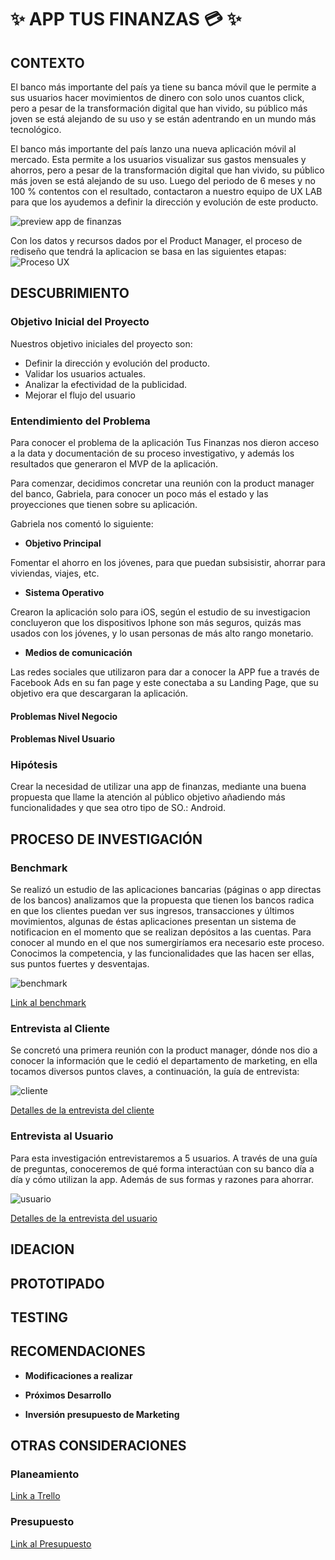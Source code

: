 # ✨ APP TUS FINANZAS 💳 ✨

## CONTEXTO
El banco más importante del país ya tiene su banca móvil que le permite a sus usuarios hacer movimientos de dinero con solo unos cuantos click, pero a pesar de la transformación digital que han vivido, su público más joven se está alejando de su uso y se están adentrando en un mundo más tecnológico.

El banco más importante del país lanzo una nueva aplicación móvil al mercado. Esta permite a los usuarios visualizar sus gastos mensuales y ahorros, pero a pesar de la transformación digital que han vivido, su público más joven se está alejando de su uso. Luego del periodo de 6 meses y no 100 % contentos con el resultado, contactaron a nuestro equipo de UX LAB para que los ayudemos a definir la dirección y evolución de este producto.

![preview app de finanzas](https://lh3.googleusercontent.com/WyfUPurRuoXyyeZScQtdLhk063ZozToVlujoljul3TDwJW5KZy3Om_LvuB-TB9IcG2r_BCSpoXtXL-bZjIeGBFxQmL4GYEM2QXnQovq6EvixYaO_Z5-gFMvljM9jye7bVofendMteBI)

Con los datos y recursos dados por el Product Manager, el proceso de rediseño que tendrá la aplicacion se basa en las siguientes etapas:
![Proceso UX](https://user-images.githubusercontent.com/34355830/46121686-8862ae80-c1da-11e8-8f86-2f6b7560f8fa.png)

## DESCUBRIMIENTO

### Objetivo Inicial del Proyecto

Nuestros objetivo iniciales del proyecto son:

 * Definir la dirección y evolución del producto.
 * Validar los usuarios actuales.
 * Analizar la efectividad de la publicidad.
 * Mejorar el flujo del usuario

### Entendimiento del Problema

Para conocer el problema de la aplicación Tus Finanzas nos dieron acceso a la data y documentación de su proceso investigativo, y además los resultados que generaron el MVP de la aplicación.

Para comenzar, decidimos concretar una reunión con la product manager del banco, Gabriela, para conocer un poco más el estado y las proyecciones que tienen sobre su aplicación.

Gabriela nos comentó lo siguiente:

* **Objetivo Principal**

Fomentar el ahorro en los jóvenes, para que puedan  subsisistir, ahorrar para viviendas, viajes, etc.

* **Sistema Operativo**

Crearon la aplicación solo para iOS, según el estudio de su investigacion concluyeron que los dispositivos Iphone son más seguros, quizás mas usados con los jóvenes, y lo usan personas de más alto rango monetario.

* **Medios de comunicación**

Las redes sociales que utilizaron para dar a conocer la APP fue a través de Facebook Ads en su fan page y este conectaba a su Landing Page, que su objetivo era que descargaran la aplicación.

#### Problemas Nivel Negocio

#### Problemas Nivel Usuario

### Hipótesis

Crear la necesidad de utilizar una app de finanzas, mediante una buena propuesta que llame la atención al público objetivo añadiendo más funcionalidades y que sea otro tipo de SO.: Android.

## PROCESO DE INVESTIGACIÓN

### Benchmark

Se realizó un estudio de las aplicaciones bancarias (páginas o app directas de los bancos)  analizamos que la propuesta que tienen los bancos radica en que los clientes puedan ver sus ingresos, transacciones y últimos movimientos, algunas de éstas aplicaciones presentan un sistema de notificacion en el momento que se realizan depósitos a las cuentas.
Para conocer al mundo en el que nos sumergiríamos era necesario este proceso. Conocimos la competencia, y las funcionalidades que las hacen ser ellas, sus puntos fuertes y desventajas.

![benchmark](https://user-images.githubusercontent.com/34355830/45555511-97bb2280-b7fe-11e8-8461-65005cb05584.jpg)

[Link al benchmark](https://docs.google.com/spreadsheets/d/1zwZyGqWbuhTZErZ3s-XDaEDYCVr3108_akK8V5xMznQ/edit?usp=sharing "Benchmark")

### Entrevista al Cliente

Se concretó una primera reunión con la product manager, dónde nos dio a conocer la información que le cedió el departamento de marketing, en ella tocamos diversos puntos claves, a continuación, la guía de entrevista:

![cliente](https://user-images.githubusercontent.com/34355830/45555867-8de5ef00-b7ff-11e8-878a-af1baafd04fc.png)

[Detalles de la entrevista del cliente](https://docs.google.com/document/d/1P_GT1OeE4UeOseKpgKcF87IGUVwgbzyMFNO_wUheujQ/edit?usp=sharing "Entrevista Cliente")

### Entrevista al Usuario

Para esta investigación entrevistaremos a 5 usuarios. A través de una guía de preguntas, conoceremos de qué forma interactúan con su banco día a día y cómo utilizan la app. Además de sus formas y razones para ahorrar.

![usuario](https://user-images.githubusercontent.com/34355830/45556393-bfab8580-b800-11e8-94d5-afa5f82c0a3f.jpg)

[Detalles de la entrevista del usuario](https://docs.google.com/document/d/1VO0E5NwUwTpMN-n_xWynZgfIk50cl5WSym-a_YU75nc/edit?usp=sharing "Entrevista Usuario")

## IDEACION

## PROTOTIPADO

## TESTING

## RECOMENDACIONES

* **Modificaciones a realizar**

* **Próximos Desarrollo**

* **Inversión presupuesto de Marketing**

## OTRAS CONSIDERACIONES

### Planeamiento

[Link a Trello](https://docs.google.com/document/d/1VO0E5NwUwTpMN-n_xWynZgfIk50cl5WSym-a_YU75nc/edit?usp=sharing "Trello")

### Presupuesto

[Link al Presupuesto](https://docs.google.com/spreadsheets/d/1wRKZuqTdCYLMHUlQ3_WN6d2lpEjAVFFj1cdaygyvR4Y/edit?usp=sharing "Presupuesto")